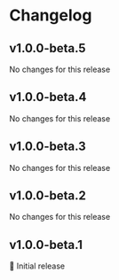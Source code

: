 # Changelog

[//]: # (HeaderEnd)

## v1.0.0-beta.5

No changes for this release

## v1.0.0-beta.4

No changes for this release

## v1.0.0-beta.3

No changes for this release

## v1.0.0-beta.2

No changes for this release

## v1.0.0-beta.1

🎉 Initial release
